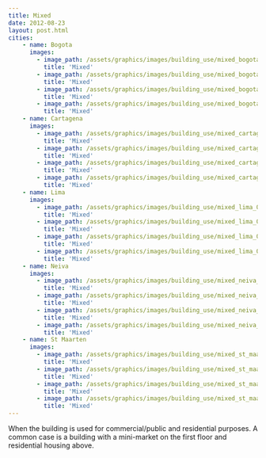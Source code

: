 ```yaml
---
title: Mixed
date: 2012-08-23
layout: post.html
cities:
    - name: Bogota
      images:
        - image_path: /assets/graphics/images/building_use/mixed_bogota_01.jpg
          title: 'Mixed'
        - image_path: /assets/graphics/images/building_use/mixed_bogota_02.jpg
          title: 'Mixed'
        - image_path: /assets/graphics/images/building_use/mixed_bogota_03.jpg
          title: 'Mixed'
        - image_path: /assets/graphics/images/building_use/mixed_bogota_04.jpg
          title: 'Mixed'
    - name: Cartagena
      images:
        - image_path: /assets/graphics/images/building_use/mixed_cartagena_01.png
          title: 'Mixed'
        - image_path: /assets/graphics/images/building_use/mixed_cartagena_02.png
          title: 'Mixed'
        - image_path: /assets/graphics/images/building_use/mixed_cartagena_03.png
          title: 'Mixed'
        - image_path: /assets/graphics/images/building_use/mixed_cartagena_04.png
          title: 'Mixed'
    - name: Lima
      images:
        - image_path: /assets/graphics/images/building_use/mixed_lima_01.png
          title: 'Mixed'
        - image_path: /assets/graphics/images/building_use/mixed_lima_02.png
          title: 'Mixed'
        - image_path: /assets/graphics/images/building_use/mixed_lima_03.png
          title: 'Mixed'
        - image_path: /assets/graphics/images/building_use/mixed_lima_04.png
          title: 'Mixed'
    - name: Neiva
      images:
        - image_path: /assets/graphics/images/building_use/mixed_neiva_01.png
          title: 'Mixed'
        - image_path: /assets/graphics/images/building_use/mixed_neiva_02.png
          title: 'Mixed'
        - image_path: /assets/graphics/images/building_use/mixed_neiva_03.png
          title: 'Mixed'
        - image_path: /assets/graphics/images/building_use/mixed_neiva_04.png
          title: 'Mixed'
    - name: St Maarten
      images:
        - image_path: /assets/graphics/images/building_use/mixed_st_maarten_01.png
          title: 'Mixed'
        - image_path: /assets/graphics/images/building_use/mixed_st_maarten_02.png
          title: 'Mixed'
        - image_path: /assets/graphics/images/building_use/mixed_st_maarten_03.png
          title: 'Mixed'
        - image_path: /assets/graphics/images/building_use/mixed_st_maarten_04.png
          title: 'Mixed'
---
```

When the building is used for commercial/public and residential purposes. A common case is a building with a mini-market on the first floor and residential housing above.